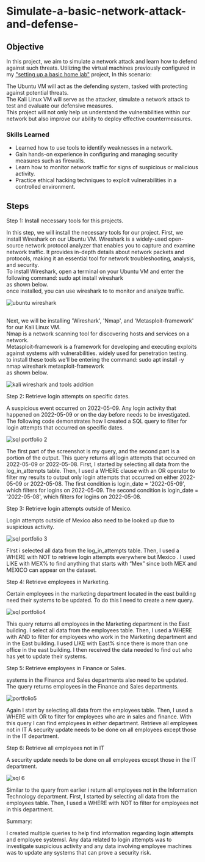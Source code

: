 # Simulate-a-basic-network-attack-and-defense-

## Objective

In this project, we aim to simulate a network attack and learn how to defend against such threats. Utilizing the virtual machines previously configured in my <a href="https://github.com/VegaL101/Setting-up-a-basic-home-lab">"setting up a basic home lab"</a> project, In this scenario:

The Ubuntu VM will act as the defending system, tasked with protecting against potential threats.<br>
The Kali Linux VM will serve as the attacker, simulate a network attack to test and evaluate our defensive measures.<br>
This project will not only help us understand the vulnerabilities within our network but also improve our ability to deploy effective countermeasures.



### Skills Learned

- Learned how to use tools to identify weaknesses in a network.
- Gain hands-on experience in configuring and managing security measures such as firewalls.
- Learn how to monitor network traffic for signs of suspicious or malicious activity.
- Practice ethical hacking techniques to exploit vulnerabilities in a controlled environment.  
  


## Steps


Step 1:
Install necessary tools for this projects.

In this step, we will install the necessary tools for our project. First, we install Wireshark on our Ubuntu VM. Wireshark is a widely-used open-source network protocol analyzer that enables you to capture and examine network traffic. It provides in-depth details about network packets and protocols, making it an essential tool for network troubleshooting, analysis, and security.<br>
To install Wireshark, open a terminal on your Ubuntu VM and enter the following command: sudo apt install wireshark<br>
as shown below.<br>
once installed, you can use wireshark to to monitor and analyze traffic.

![ubuntu wireshark](https://github.com/user-attachments/assets/224dfe18-d01b-4d46-b1c0-cd66132300e9)

##
  
Next, we will be installing 'Wireshark', 'Nmap', and 'Metasploit-framework' for our Kali Linux VM.<br> Nmap is a network scanning tool for discovering hosts and services on a network.<br> Metasploit-framework is a framework for developing and executing exploits against systems with vulnerabilities. widely used for penetration testing.<br> to install these tools we'll be entering the command: sudo apt install -y nmap wireshark metasploit-framework <br>
as shown below.
  
  ![kali wireshark and tools addition](https://github.com/user-attachments/assets/0f8ed183-d66f-429a-803d-4fb94054862d)

  
  Step 2:
  Retrieve login attempts on specific dates.
  
  A suspicious event occurred on 2022-05-09. Any login activity that happened on 2022-05-09 or on the day before needs to be investigated.
  The following code demonstrates how I created a SQL query to filter for login attempts that occurred on specific dates.
  
  ![sql portfolio 2](https://github.com/VegaL101/computer-updates-lab/assets/166334918/c76ecf2d-ceac-4d44-8bc8-9e81c966b341)
  
  The first part of the screenshot is my query, and the second part is a portion of the output. This query returns all login attempts that occurred on 2022-05-09 or 2022-05-08. First, I started by selecting all data from the log_in_attempts table. Then, I used a WHERE clause with an OR operator to filter my results to output only login attempts that occurred on either 2022-05-09 or 2022-05-08. The first condition is login_date = '2022-05-09', which filters for logins on 2022-05-09. The second condition is login_date = '2022-05-08', which filters for logins on 2022-05-08.
  
  
  
  Step 3:
  Retrieve login attempts outside of Mexico.
  
  Login attempts outside of Mexico also need to be looked up due to suspicious activity.
  
  ![sql portfolio 3](https://github.com/VegaL101/computer-updates-lab/assets/166334918/0249c5d3-1ebc-4e9b-86e7-e762e82732a1)
  
  FIrst i selected all data from the log_in_attempts table. Then, I used a WHERE  with NOT to retrieve login attempts everywhere but Mexico . I used LIKE with MEX% to find anything that starts with “Mex”  since both MEX and MEXICO can appear on the dataset. 
  
  
  
  Step 4:
  Retrieve employees in Marketing.
  
  Certain employees in the marketing department located in the east building need their systems to be updated. To do this I need to create a new query. 
  
  ![sql portfolio4](https://github.com/VegaL101/computer-updates-lab/assets/166334918/980714e7-7e94-4ac1-b61a-d12cca4a71bb)
  
  This query returns all employees in the Marketing department in the East building. I select all data from the employees table. Then, I used a WHERE with AND to filter for employees who work in the Marketing department and in the East building. I used LIKE with East% since there is more than one office in the east building. I then received the data needed to find out who has yet to update their systems.
  
  
  
  Step 5:
  Retrieve employees in Finance or Sales.
  
  systems in the Finance and Sales departments also need to be updated. The query returns employees in the Finance and Sales departments.
  
  ![portfolio5](https://github.com/VegaL101/computer-updates-lab/assets/166334918/03c97169-b1ee-4339-8444-faa31d408c97)
  
  Again I start by selecting all data from the employees table. Then, I used a WHERE  with OR to filter for employees who are in sales and finance. With this query I can find employees in either department.
  Retrieve all employees not in IT
  A security update needs to be done on all employees except those in the IT department.
  
  
  
  Step 6:
  Retrieve all employees not in IT
  
  A security update needs to be done on all employees except those in the IT department.
  
  ![sql 6](https://github.com/VegaL101/computer-updates-lab/assets/166334918/512b9716-6f59-431f-b031-8179db973824)
  
  
  Similar to the query from earlier i return all employees not in the Information Technology department. First, I started by selecting all data from the employees table. Then, I used a WHERE  with NOT to filter for employees not in this department.
  
  
  Summary:

I created multiple queries to help find information regarding login attempts and employee systemsI. Any data related to login attempts was to investigate suspicious activity and any data involving employee machines was to update any systems that can prove a security risk.








